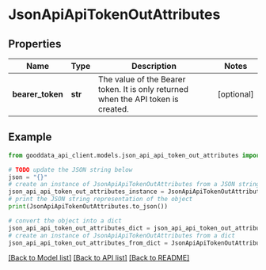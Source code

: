 # JsonApiApiTokenOutAttributes


## Properties

Name | Type | Description | Notes
------------ | ------------- | ------------- | -------------
**bearer_token** | **str** | The value of the Bearer token. It is only returned when the API token is created. | [optional] 

## Example

```python
from gooddata_api_client.models.json_api_api_token_out_attributes import JsonApiApiTokenOutAttributes

# TODO update the JSON string below
json = "{}"
# create an instance of JsonApiApiTokenOutAttributes from a JSON string
json_api_api_token_out_attributes_instance = JsonApiApiTokenOutAttributes.from_json(json)
# print the JSON string representation of the object
print(JsonApiApiTokenOutAttributes.to_json())

# convert the object into a dict
json_api_api_token_out_attributes_dict = json_api_api_token_out_attributes_instance.to_dict()
# create an instance of JsonApiApiTokenOutAttributes from a dict
json_api_api_token_out_attributes_from_dict = JsonApiApiTokenOutAttributes.from_dict(json_api_api_token_out_attributes_dict)
```
[[Back to Model list]](../README.md#documentation-for-models) [[Back to API list]](../README.md#documentation-for-api-endpoints) [[Back to README]](../README.md)


